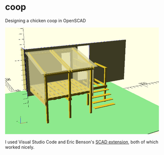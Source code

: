 # coop
Designing a chicken coop in OpenSCAD

![the coop](coop.png)

I used Visual Studio Code and Eric Benson's [SCAD extension](https://github.com/efbenson/vscode-lang-scad), both of which worked nicely.